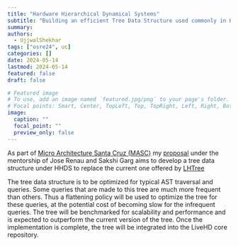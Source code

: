 ```yaml
---
title: "Hardware Hierarchical Dynamical Systems"
subtitle: "Building an efficient Tree Data Structure used commonly in Hardware Compilers with Benchmarking for Scalability."
summary:
authors: 
  - UjjwalShekhar
tags: ["osre24", uc]
categories: []
date: 2024-05-14
lastmod: 2024-05-14
featured: false
draft: false

# Featured image
# To use, add an image named `featured.jpg/png` to your page's folder.
# Focal points: Smart, Center, TopLeft, Top, TopRight, Left, Right, BottomLeft, Bottom, BottomRight.
image:
  caption: ""
  focal_point: ""
  preview_only: false
---
```

As part of [Micro Architecture Santa Cruz (MASC)](/project/osre23/ucsc/livehd) my [proposal](https://docs.google.com/document/d/1FyQfRVJ2LnPJ9bCBqiylmnc1dOaumed1LQ_N6cK5krw/edit?usp=sharing) under the mentorship of Jose Renau and Sakshi Garg aims to develop a tree data structure under HHDS to replace the current one offered by [LHTree](https://github.com/masc-ucsc/livehd/blob/34eed40f32669bdab2fbf8fbcc65492660ba40df/core/lhtree.hpp#L526) 

The tree data structure is to be optimized for typical AST traversal and queries. Some queries that are made to this tree are much more frequent than others. Thus a flattening policy will be used to optimize the tree for these queries, at the potential cost of becoming slow for the infrequent queries. The tree will be benchmarked for scalability and performance and is expected to outperform the current version of the tree. Once the implementation is complete, the tree will be integrated into the LiveHD core repository.
